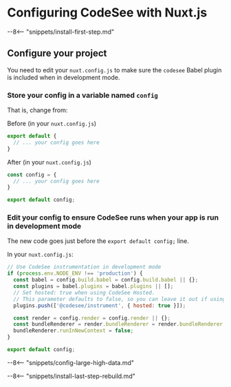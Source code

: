 # Configuring CodeSee with Nuxt.js

--8<-- "snippets/install-first-step.md"

## Configure your project

You need to edit your `nuxt.config.js` to make sure the `codesee` Babel plugin is included when in development mode.

### Store your config in a variable named `config`

That is, change from:

Before (in your `nuxt.config.js`)
```js
export default {
  // ... your config goes here
}
```

After (in your `nuxt.config.js`)
```js
const config = {
  // ... your config goes here
}

export default config;
```

### Edit your config to ensure CodeSee runs when your app is run in development mode

The new code goes just before the `export default config;` line.

In your `nuxt.config.js`:
```js
// Use CodeSee instrumentation in development mode
if (process.env.NODE_ENV !== 'production') {
  const babel = config.build.babel = config.build.babel || {};
  const plugins = babel.plugins = babel.plugins || [];
  // Set hosted: true when using CodeSee Hosted. 
  // This parameter defaults to false, so you can leave it out if using CodeSee Local.
  plugins.push(['@codesee/instrument', { hosted: true }]);

  const render = config.render = config.render || {};
  const bundleRenderer = render.bundleRenderer = render.bundleRenderer || {};
  bundleRenderer.runInNewContext = false;
}

export default config;
```

--8<-- "snippets/config-large-high-data.md"

--8<-- "snippets/install-last-step-rebuild.md"
